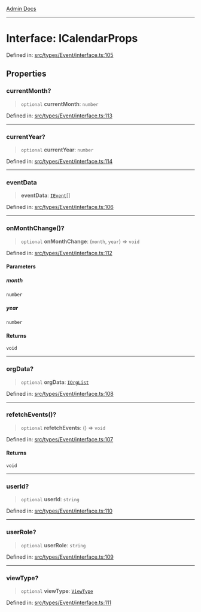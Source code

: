 [Admin Docs](/)

***

# Interface: ICalendarProps

Defined in: [src/types/Event/interface.ts:105](https://github.com/PalisadoesFoundation/talawa-admin/blob/main/src/types/Event/interface.ts#L105)

## Properties

### currentMonth?

> `optional` **currentMonth**: `number`

Defined in: [src/types/Event/interface.ts:113](https://github.com/PalisadoesFoundation/talawa-admin/blob/main/src/types/Event/interface.ts#L113)

***

### currentYear?

> `optional` **currentYear**: `number`

Defined in: [src/types/Event/interface.ts:114](https://github.com/PalisadoesFoundation/talawa-admin/blob/main/src/types/Event/interface.ts#L114)

***

### eventData

> **eventData**: [`IEvent`](IEvent.md)[]

Defined in: [src/types/Event/interface.ts:106](https://github.com/PalisadoesFoundation/talawa-admin/blob/main/src/types/Event/interface.ts#L106)

***

### onMonthChange()?

> `optional` **onMonthChange**: (`month`, `year`) => `void`

Defined in: [src/types/Event/interface.ts:112](https://github.com/PalisadoesFoundation/talawa-admin/blob/main/src/types/Event/interface.ts#L112)

#### Parameters

##### month

`number`

##### year

`number`

#### Returns

`void`

***

### orgData?

> `optional` **orgData**: [`IOrgList`](IOrgList.md)

Defined in: [src/types/Event/interface.ts:108](https://github.com/PalisadoesFoundation/talawa-admin/blob/main/src/types/Event/interface.ts#L108)

***

### refetchEvents()?

> `optional` **refetchEvents**: () => `void`

Defined in: [src/types/Event/interface.ts:107](https://github.com/PalisadoesFoundation/talawa-admin/blob/main/src/types/Event/interface.ts#L107)

#### Returns

`void`

***

### userId?

> `optional` **userId**: `string`

Defined in: [src/types/Event/interface.ts:110](https://github.com/PalisadoesFoundation/talawa-admin/blob/main/src/types/Event/interface.ts#L110)

***

### userRole?

> `optional` **userRole**: `string`

Defined in: [src/types/Event/interface.ts:109](https://github.com/PalisadoesFoundation/talawa-admin/blob/main/src/types/Event/interface.ts#L109)

***

### viewType?

> `optional` **viewType**: [`ViewType`](../../../../screens/OrganizationEvents/OrganizationEvents/enumerations/ViewType.md)

Defined in: [src/types/Event/interface.ts:111](https://github.com/PalisadoesFoundation/talawa-admin/blob/main/src/types/Event/interface.ts#L111)
